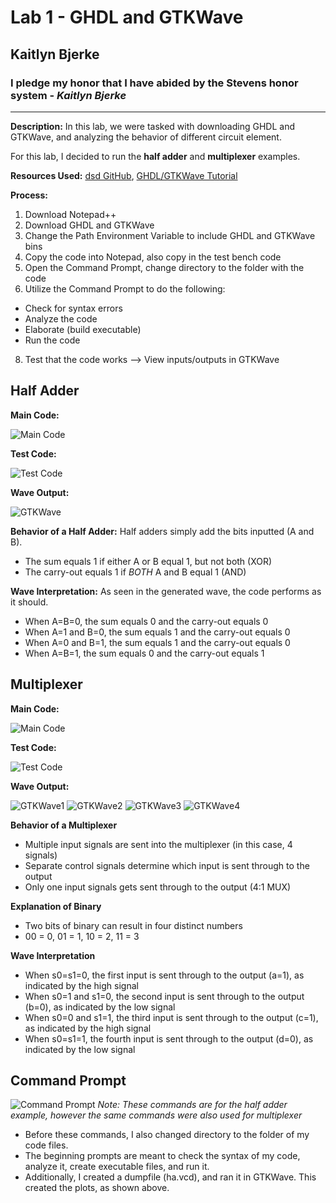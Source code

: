 # Lab 1 - GHDL and GTKWave
## Kaitlyn Bjerke
### I pledge my honor that I have abided by the Stevens honor system - *Kaitlyn Bjerke*
---
**Description:**
In this lab, we were tasked with downloading GHDL and GTKWave, and analyzing the behavior of different circuit element.

For this lab, I decided to run the **half adder** and **multiplexer** examples.

**Resources Used:** [dsd GitHub](https://github.com/kevinwlu/dsd/tree/master/ghdl), [GHDL/GTKWave Tutorial](https://www.youtube.com/watch?v=H2GyAIYwZbw)

**Process:**
1. Download Notepad++
2. Download GHDL and GTKWave
3. Change the Path Environment Variable to include GHDL and GTKWave bins
4. Copy the code into Notepad, also copy in the test bench code
5. Open the Command Prompt, change directory to the folder with the code
6. Utilize the Command Prompt to do the following:
- Check for syntax errors
- Analyze the code
- Elaborate (build executable)
- Run the code
8. Test that the code works --> View inputs/outputs in GTKWave

Half Adder
---
**Main Code:**

![Main Code](https://github.com/kaitlynbjerke/Images/blob/main/Screenshot%202025-02-05%20173131.png)

**Test Code:**

![Test Code](https://github.com/kaitlynbjerke/Images/blob/main/Screenshot%202025-02-05%20173123.png)

**Wave Output:**

![GTKWave](https://github.com/kaitlynbjerke/Images/blob/main/Screenshot%202025-02-05%20173107.png)

**Behavior of a Half Adder:**
Half adders simply add the bits inputted (A and B).
- The sum equals 1 if either A or B equal 1, but not both (XOR)
- The carry-out equals 1 if *BOTH* A and B equal 1 (AND)

**Wave Interpretation:** As seen in the generated wave, the code performs as it should.
- When A=B=0, the sum equals 0 and the carry-out equals 0
- When A=1 and B=0, the sum equals 1 and the carry-out equals 0
- When A=0 and B=1, the sum equals 1 and the carry-out equals 0
- When A=B=1, the sum equals 0 and the carry-out equals 1

Multiplexer
---
**Main Code:**

![Main Code](https://github.com/kaitlynbjerke/Images/blob/main/Screenshot%202025-02-06%20140003.png)

**Test Code:**

![Test Code](https://github.com/kaitlynbjerke/Images/blob/main/Screenshot%202025-02-06%20140206.png)

**Wave Output:**

![GTKWave1](https://github.com/kaitlynbjerke/Images/blob/main/Screenshot%202025-02-06%20103928.png)
![GTKWave2](https://github.com/kaitlynbjerke/Images/blob/main/Screenshot%202025-02-06%20103918.png)
![GTKWave3](https://github.com/kaitlynbjerke/Images/blob/main/Screenshot%202025-02-06%20103906.png)
![GTKWave4](https://github.com/kaitlynbjerke/Images/blob/main/Screenshot%202025-02-06%20103856.png)

**Behavior of a Multiplexer**
- Multiple input signals are sent into the multiplexer (in this case, 4 signals)
- Separate control signals determine which input is sent through to the output
- Only one input signals gets sent through to the output (4:1 MUX)

**Explanation of Binary**
- Two bits of binary can result in four distinct numbers
- 00 = 0, 01 = 1, 10 = 2, 11 = 3

**Wave Interpretation**
- When s0=s1=0, the first input is sent through to the output (a=1), as indicated by the high signal
- When s0=1 and s1=0, the second input is sent through to the output (b=0), as indicated by the low signal
- When s0=0 and s1=1, the third input is sent through to the output (c=1), as indicated by the high signal
- When s0=s1=1, the fourth input is sent through to the output (d=0), as indicated by the low signal

Command Prompt
---
![Command Prompt](https://github.com/kaitlynbjerke/Images/blob/main/Screenshot%202025-02-05%20173155.png)
*Note: These commands are for the half adder example, however the same commands were also used for multiplexer*

- Before these commands, I also changed directory to the folder of my code files.
- The beginning prompts are meant to check the syntax of my code, analyze it, create executable files, and run it.
- Additionally, I created a dumpfile (ha.vcd), and ran it in GTKWave. This created the plots, as shown above.

